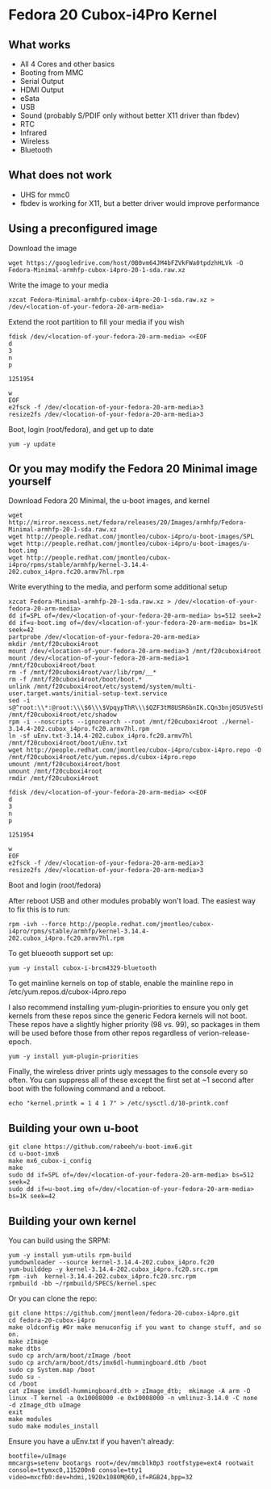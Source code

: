 Fedora 20 Cubox-i4Pro Kernel
==============

What works
--------------
- All 4 Cores and other basics
- Booting from MMC
- Serial Output
- HDMI Output
- eSata
- USB
- Sound (probably S/PDIF only without better X11 driver than fbdev)
- RTC
- Infrared
- Wireless
- Bluetooth

What does not work
--------------
- UHS for mmc0
- fbdev is working for X11, but a better driver would improve performance

Using a preconfigured image
--------------
Download the image

    wget https://googledrive.com/host/0B0vm64JM4bFZVkFWa0tpdzhHLVk -O Fedora-Minimal-armhfp-cubox-i4pro-20-1-sda.raw.xz

Write the image to your media

    xzcat Fedora-Minimal-armhfp-cubox-i4pro-20-1-sda.raw.xz > /dev/<location-of-your-fedora-20-arm-media>

Extend the root partition to fill your media if you wish

    fdisk /dev/<location-of-your-fedora-20-arm-media> <<EOF
    d
    3
    n
    p

    1251954

    w
    EOF
    e2fsck -f /dev/<location-of-your-fedora-20-arm-media>3
    resize2fs /dev/<location-of-your-fedora-20-arm-media>3

Boot, login (root/fedora), and get up to date

    yum -y update

Or you may modify the Fedora 20 Minimal image yourself
--------------
Download Fedora 20 Minimal, the u-boot images, and kernel

    wget http://mirror.nexcess.net/fedora/releases/20/Images/armhfp/Fedora-Minimal-armhfp-20-1-sda.raw.xz
    wget http://people.redhat.com/jmontleo/cubox-i4pro/u-boot-images/SPL
    wget http://people.redhat.com/jmontleo/cubox-i4pro/u-boot-images/u-boot.img
    wget http://people.redhat.com/jmontleo/cubox-i4pro/rpms/stable/armhfp/kernel-3.14.4-202.cubox_i4pro.fc20.armv7hl.rpm 

Write everything to the media, and perform some additional setup

    xzcat Fedora-Minimal-armhfp-20-1-sda.raw.xz > /dev/<location-of-your-fedora-20-arm-media>
    dd if=SPL of=/dev/<location-of-your-fedora-20-arm-media> bs=512 seek=2
    dd if=u-boot.img of=/dev/<location-of-your-fedora-20-arm-media> bs=1K seek=42
    partprobe /dev/<location-of-your-fedora-20-arm-media>
    mkdir /mnt/f20cuboxi4root
    mount /dev/<location-of-your-fedora-20-arm-media>3 /mnt/f20cuboxi4root
    mount /dev/<location-of-your-fedora-20-arm-media>1 /mnt/f20cuboxi4root/boot
    rm -f /mnt/f20cuboxi4root/var/lib/rpm/__*
    rm -f /mnt/f20cuboxi4root/boot/boot.*
    unlink /mnt/f20cuboxi4root/etc/systemd/system/multi-user.target.wants/initial-setup-text.service
    sed -i s@^root:\\*:@root:\\\$6\\\$VpqypThR\\\$QZF3tM8USR6bnIK.CQn3bnj0SU5VeStkKA56ZEtAoPCECe23RqPgWzafuoKGzdWzUz9z8ctjSEhHrVg63wzra0:@g /mnt/f20cuboxi4root/etc/shadow
    rpm -i --noscripts --ignorearch --root /mnt/f20cuboxi4root ./kernel-3.14.4-202.cubox_i4pro.fc20.armv7hl.rpm
    ln -sf uEnv.txt-3.14.4-202.cubox_i4pro.fc20.armv7hl /mnt/f20cuboxi4root/boot/uEnv.txt
    wget http://people.redhat.com/jmontleo/cubox-i4pro/cubox-i4pro.repo -O /mnt/f20cuboxi4root/etc/yum.repos.d/cubox-i4pro.repo
    umount /mnt/f20cuboxi4root/boot
    umount /mnt/f20cuboxi4root
    rmdir /mnt/f20cuboxi4root

    fdisk /dev/<location-of-your-fedora-20-arm-media> <<EOF
    d
    3
    n
    p

    1251954

    w
    EOF
    e2fsck -f /dev/<location-of-your-fedora-20-arm-media>3
    resize2fs /dev/<location-of-your-fedora-20-arm-media>3

Boot and login (root/fedora)

After reboot USB and other modules probably won't load. The easiest way to fix this is to run:

    rpm -ivh --force http://people.redhat.com/jmontleo/cubox-i4pro/rpms/stable/armhfp/kernel-3.14.4-202.cubox_i4pro.fc20.armv7hl.rpm
    
To get blueooth support set up:

    yum -y install cubox-i-brcm4329-bluetooth 

To get mainline kernels on top of stable, enable the mainline repo in /etc/yum.repos.d/cubox-i4pro.repo

I also recommend installing yum-plugin-priorities to ensure you only get kernels from these repos since the generic Fedora kernels will not boot. These repos have a slightly higher priority (98 vs. 99), so packages in them will be used before those from other repos regardless of verion-release-epoch.

    yum -y install yum-plugin-priorities

Finally, the wireless driver prints ugly messages to the console every so often. You can suppress all of these except the first set at ~1 second after boot with the following command and a reboot.

    echo "kernel.printk = 1 4 1 7" > /etc/sysctl.d/10-printk.conf

Building your own u-boot
--------------
    git clone https://github.com/rabeeh/u-boot-imx6.git
    cd u-boot-imx6
    make mx6_cubox-i_config
    make
    sudo dd if=SPL of=/dev/<location-of-your-fedora-20-arm-media> bs=512 seek=2
    sudo dd if=u-boot.img of=/dev/<location-of-your-fedora-20-arm-media> bs=1K seek=42

Building your own kernel
--------------
You can build using the SRPM:

    yum -y install yum-utils rpm-build
    yumdownloader --source kernel-3.14.4-202.cubox_i4pro.fc20
    yum-builddep -y kernel-3.14.4-202.cubox_i4pro.fc20.src.rpm
    rpm -ivh  kernel-3.14.4-202.cubox_i4pro.fc20.src.rpm
    rpmbuild -bb ~/rpmbuild/SPECS/kernel.spec

Or you can clone the repo:

    git clone https://github.com/jmontleon/fedora-20-cubox-i4pro.git
    cd fedora-20-cubox-i4pro
    make oldconfig #Or make menuconfig if you want to change stuff, and so on.
    make zImage
    make dtbs
    sudo cp arch/arm/boot/zImage /boot
    sudo cp arch/arm/boot/dts/imx6dl-hummingboard.dtb /boot
    sudo cp System.map /boot
    sudo su -
    cd /boot
    cat zImage imx6dl-hummingboard.dtb > zImage_dtb;  mkimage -A arm -O linux -T kernel -a 0x10008000 -e 0x10008000 -n vmlinuz-3.14.0 -C none -d zImage_dtb uImage
    exit
    make modules
    sudo make modules_install

Ensure you have a uEnv.txt if you haven't already:

    bootfile=/uImage
    mmcargs=setenv bootargs root=/dev/mmcblk0p3 rootfstype=ext4 rootwait console=ttymxc0,115200n8 console=tty1 video=mxcfb0:dev=hdmi,1920x1080M@60,if=RGB24,bpp=32


